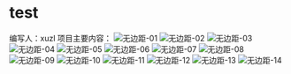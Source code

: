 # test
编写人：xuzl
项目主要内容：
![无边距-01](https://github.com/smallzombies/test/assets/125415937/a743e444-2f62-4cb7-bec4-6431a2e81399)
![无边距-02](https://github.com/smallzombies/test/assets/125415937/98bd4cfc-f699-4159-871b-0a862a56dc6a)
![无边距-03](https://github.com/smallzombies/test/assets/125415937/c90f9c8d-a217-4227-9f33-859866179025)
![无边距-04](https://github.com/smallzombies/test/assets/125415937/fc1cd088-ba59-4457-aaa5-2ef80a8081df)
![无边距-05](https://github.com/smallzombies/test/assets/125415937/05ac9577-04bc-4212-9584-ee0c90939713)
![无边距-06](https://github.com/smallzombies/test/assets/125415937/3c5bdc6b-1cd8-4df7-aaf2-26f816179675)
![无边距-07](https://github.com/smallzombies/test/assets/125415937/d5ed49eb-47cd-4c31-a2be-cccf046103be)
![无边距-08](https://github.com/smallzombies/test/assets/125415937/8abf6e46-ff70-4e82-8180-dc2c6ad97348)
![无边距-09](https://github.com/smallzombies/test/assets/125415937/f468cc3f-1389-48a7-a743-11f46445bb74)
![无边距-10](https://github.com/smallzombies/test/assets/125415937/6c4321bb-3174-4233-84f6-e1dcd283c847)
![无边距-11](https://github.com/smallzombies/test/assets/125415937/07befc53-ec49-486c-b26c-9c0902f8f3db)
![无边距-12](https://github.com/smallzombies/test/assets/125415937/c8afa15f-569c-4136-a7ce-6b20408cb8db)
![无边距-13](https://github.com/smallzombies/test/assets/125415937/38c8dd87-30c3-4a94-a3e7-73f42fffd430)
![无边距-14](https://github.com/smallzombies/test/assets/125415937/b0d35524-30b3-433a-9a46-a1d98887778b)
